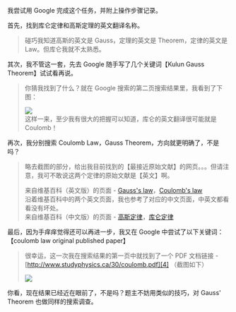 我尝试用 Google 完成这个任务，并附上操作步骤记录。

首先，找到库仑定律和高斯定理的英文翻译名称。

> 碰巧我知道高斯的英文是 Gauss，定理的英文是 Theorem，定律的英文是 Law。但库仑我就不太熟悉。  
  
其次，我不管这一套，先去 Google 随手写了几个关键词【Kulun Gauss Theorem】试试看再说。

> 你猜我找到了什么？就在 Google 搜索的第二页搜索结果里，我看到了下图：  
>   
> ![](https://pic3.zhimg.com/70b0194c243b0bbb0fae85f659311c8e_b.jpg)  
> 这样一来，至少我有很大的把握可以知道，库仑的英文翻译很可能就是 Coulomb！

  
再次，我分别搜索 Coulomb Law，Gauss Theorem，方向就更明确了，不是吗？

> 略去截图的部分，给出我目前找到的【最接近原始文献】的网页。。。但请注意，我可不敢说这两个定律的原始文献是【英文】啊。  
>   
> 来自维基百科（英文版）的页面 - [Gauss's law][0]，[Coulomb's law][1]  
> 沿着维基百科中的两个英文页面，我也参考了对应的中文页面，中英文都看看没有坏处。  
> 来自维基百科（中文版）的页面 - [高斯定律][2]，[库仑定律][3]

  
最后，因为手痒痒觉得还可以再进一步，我又在 Google 中尝试了以下关键词：【coulomb law original published paper】

> 很幸运，这一次我在搜索结果的第一页中就找到了一个 PDF 文档链接 - [http://www.studyphysics.ca/30/coulomb.pdf][4] （截图如下）  
>   
> ![](https://pic1.zhimg.com/84a2be5804daf194f2acd2d0f4604848_b.jpg)

  
你看，现在结果已经近在眼前了，不是吗？题主不妨用类似的技巧，对 Gauss' Theorem 也做同样的搜索调查。

[0]: https://en.wikipedia.org/wiki/Gauss%2527s_law
[1]: https://en.wikipedia.org/wiki/Coulomb%2527s_law
[2]: https://zh.wikipedia.org/wiki/%25E9%25AB%2598%25E6%2596%25AF%25E5%25AE%259A%25E5%25BE%258B
[3]: https://zh.wikipedia.org/wiki/%25E5%25BA%2593%25E4%25BB%2591%25E5%25AE%259A%25E5%25BE%258B
[4]: http://www.studyphysics.ca/30/coulomb.pdf